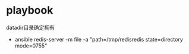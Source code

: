 # playbook
datadir目录确定拥有
* ansible redis-server -m file -a "path=/tmp/redisredis state=directory mode=0755"
